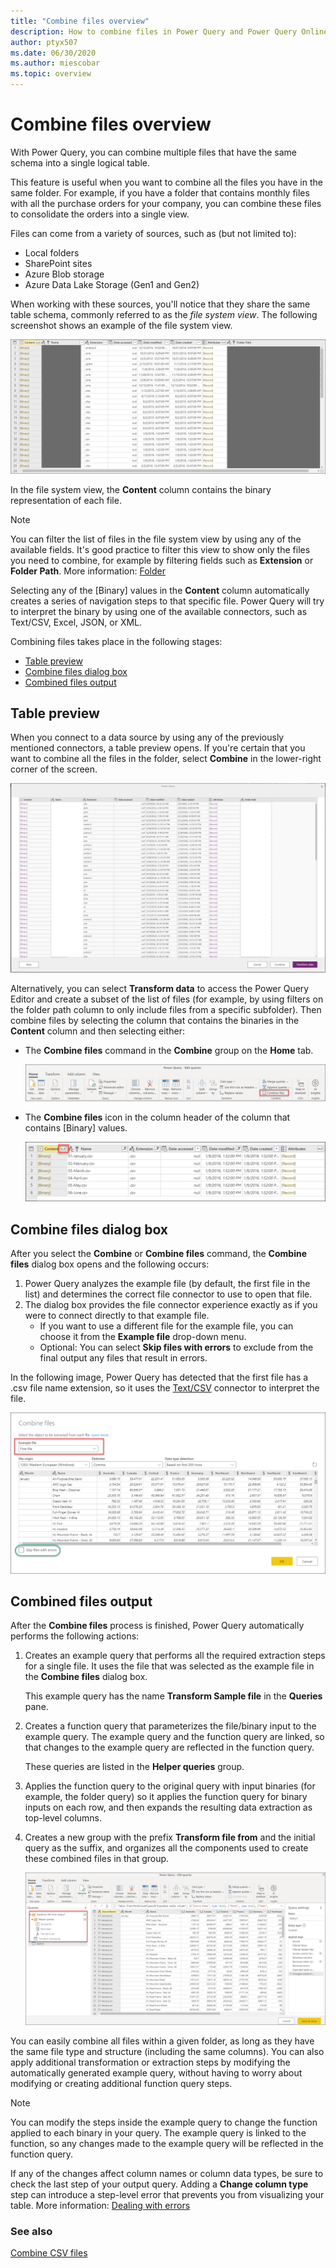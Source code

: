 ```yaml
---
title: "Combine files overview" 
description: How to combine files in Power Query and Power Query Online
author: ptyx507
ms.date: 06/30/2020
ms.author: miescobar
ms.topic: overview
---
```


# Combine files overview

With Power Query, you can combine multiple files that have the same schema into a single logical table.

This feature is useful when you want to combine all the files you have in the same folder. For example, if you have a folder that contains monthly files with all the purchase orders for your company, you can combine these files to consolidate the orders into a single view.

Files can come from a variety of sources, such as (but not limited to):

* Local folders
* SharePoint sites
* Azure Blob storage
* Azure Data Lake Storage (Gen1 and Gen2)

When working with these sources, you'll notice that they share the same table schema, commonly referred to as the *file system view*. The following screenshot shows an example of the file system view.

![File system view.](images/me-combine-files-overview-file-system-view.png "File system view")

In the file system view, the **Content** column contains the binary representation of each file.

>[!NOTE]
> You can filter the list of files in the file system view by using any of the available fields. It's good practice to filter this view to show only the files you need to combine, for example by filtering fields such as **Extension** or **Folder Path**. More information: [Folder](connectors/folder.md)

Selecting any of the \[Binary\] values in the **Content** column automatically creates a series of navigation steps to that specific file. Power Query will try to interpret the binary by using one of the available connectors, such as Text/CSV, Excel, JSON, or XML.

Combining files takes place in the following stages:

* [Table preview](#table-preview)
* [Combine files dialog box](#combine-files-dialog-box)
* [Combined files output](#combined-files-output)

## Table preview

When you connect to a data source by using any of the previously mentioned connectors, a table preview opens. If you're certain that you want to combine all the files in the folder, select **Combine** in the lower-right corner of the screen.

![Table preview with the Combine option.](images/combinefiles1.png "Table preview with the Combine option")

Alternatively, you can select **Transform data** to access the Power Query Editor and create a subset of the list of files (for example, by using filters on the folder path column to only include files from a specific subfolder). Then combine files by selecting the column that contains the binaries in the **Content** column and then selecting either:

* The **Combine files** command in the **Combine** group on the **Home** tab.

   ![Combine files command on the Home tab.](images/me-combine-files-overview-combine-files-button-home.png "Combine files button on the Home tab")

* The **Combine files** icon in the column header of the column that contains \[Binary\] values.

   ![Combine files icon in the column header.](images/me-combine-files-overview-combine-files-button-header.png "Combine files icon in the column header")

## Combine files dialog box

After you select the **Combine** or **Combine files** command, the **Combine files** dialog box opens and the following occurs:

1. Power Query analyzes the example file (by default, the first file in the list) and determines the correct file connector to use to open that file.
2. The dialog box provides the file connector experience exactly as if you were to connect directly to that example file.
   * If you want to use a different file for the example file, you can choose it from the **Example file** drop-down menu.
   * Optional: You can select **Skip files with errors** to exclude from the final output any files that result in errors.

In the following image, Power Query has detected that the first file has a .csv file name extension, so it uses the [Text/CSV](connectors/textcsv.md) connector to interpret the file.

![Combine files dialog box.](images/me-combine-files-overview-combine-files-dialog.png "Combine files dialog box")

## Combined files output

After the **Combine files** process is finished, Power Query automatically performs the following actions:

1. Creates an example query that performs all the required extraction steps for a single file. It uses the file that was selected as the example file in the **Combine files** dialog box.

   This example query has the name **Transform Sample file** in the **Queries** pane.

2. Creates a function query that parameterizes the file/binary input to the example query. The example query and the function query are linked, so that changes to the example query are reflected in the function query.

   These queries are listed in the **Helper queries** group.

3. Applies the function query to the original query with input binaries (for example, the folder query) so it applies the function query for binary inputs on each row, and then expands the resulting data extraction as top-level columns.

4. Creates a new group with the prefix **Transform file from** and the initial query as the suffix, and organizes all the components used to create these combined files in that group.

   ![Combined files output.](images/me-combine-files-overview-combine-files-output.png "Combined files output")

You can easily combine all files within a given folder, as long as they have the same file type and structure (including the same columns). You can also apply additional transformation or extraction steps by modifying the automatically generated example query, without having to worry about modifying or creating additional function query steps.

>[!NOTE]
>You can modify the steps inside the example query to change the function applied to each binary in your query. The example query is linked to the function, so any changes made to the example query will be reflected in the function query.
>
>If any of the changes affect column names or column data types, be sure to check the last step of your output query. Adding a **Change column type** step can introduce a step-level error that prevents you from visualizing your table. More information: [Dealing with errors](dealing-with-errors.md)

### See also

[Combine CSV files](combine-files-csv.md)
